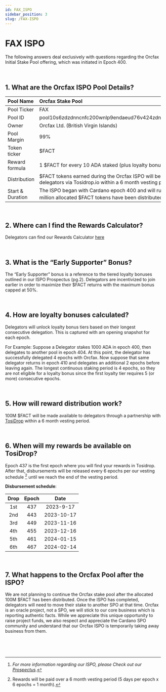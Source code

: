 ```yaml
---
id: FAX_ISPO
sidebar_position: 3
slug: /FAX-ISPO
---
```


# FAX ISPO


The following answers deal exclusively with questions regarding the Orcfax Initial Stake Pool offering, which was initiated in Epoch 400.

&nbsp;

## 1. What are the Orcfax ISPO Pool Details?

| Pool Name | Orcfax Stake Pool |
| :----------- | :----------- |
| Pool Ticker | FAX |
| Pool ID | pool10s6zdzdnncnfc200wnlp9endaeud76v424zdnurx9askwshm02x |
| Owner | Orcfax Ltd. (British Virgin Islands) |
| Pool Margin | 99% |
| Token ticker | $FACT |
| Reward formula | 1 $FACT for every 10 ADA staked (plus loyalty bonuses per epoch) |
| Distribution | $FACT tokens earned during the Orcfax ISPO will become available to delegators via Tosidrop.io within a 6 month vesting period. |
| Start & Duration | The ISPO began with Cardano epoch 400 and will run until the 100 million allocated $FACT tokens have been distributed [^1]. | 

&nbsp;

## 2. Where can I find the Rewards Calculator?

Delegators can find our Rewards Calculator [here](https://rewards.orcfax.io/)

&nbsp;

## 3. What is the “Early Supporter” Bonus?

The “Early Supporter” bonus is a reference to the tiered loyalty bonuses outlined in our ISPO Prospectus (pg.2). Delegators are incentivized to join earlier in order to maximize their $FACT returns with the maximum bonus capped at 50%.

&nbsp;

## 4. How are loyalty bonuses calculated?

Delegators will unlock loyalty bonus tiers based on their longest consecutive delegation. This is captured with am opening snapshot for each epoch. 
    
For Example: Suppose a Delegator stakes 1000 ADA in epoch 400, then delegates to another pool in epoch 404. At this point, the delegator has successfully delegated 4 epochs with Orcfax. Now suppose that same delegator returns in epoch 410 and delegates an additional 2 epochs before leaving again. The longest continuous staking period is 4 epochs, so they are not eligible for a loyalty bonus since the first loyalty tier requires 5 (or more) consecutive epochs.

&nbsp;

## 5. How will reward distribution work?
    
100M $FACT will be made available to delegators through a partnership with [TosiDrop](https://www.tosidrop.io/) within a 6 month vesting period.

&nbsp;

## 6. When will my rewards be available on TosiDrop?
    
Epoch 437 is the first epoch where you will find your rewards in Tosidrop. After that, disbursements will be released every 6 epochs per our vesting schedule [^2] until we reach the end of the vesting period.

**Disbursement schedule**:

| Drop | Epoch | Date |
| :-----: | :-----:| :-----: |
| 1st | 437 | 2023-9-17 |
| 2nd | 443 | 2023-10-17 |
| 3rd | 449 | 2023-11-16 |
| 4th | 455 | 2023-12-16 |
| 5th | 461 | 2024-01-15 |
| 6th | 467 | 2024-02-14 |

&nbsp;

## 7. What happens to the Orcfax Pool after the ISPO?

We are not planning to continue the Orcfax stake pool after the allocated 100M $FACT has been distributed. Once the ISPO has completed, delegators will need to move their stake to another SPO at that time. Orcfax is an oracle project, not a SPO, we will stick to our core business which is reporting authentic facts. While we appreciate this unique opportunity to raise project funds, we also respect and appreciate the Cardano SPO community and understand that our Orcfax ISPO is temporarily taking away business from them.

&nbsp;

&nbsp;

[^1]: *For more information regarding our ISPO, please Check out our [Prospectus](https://orcfax.io/#ispo).*

[^2]: Rewards will be paid over a 6 month vesting period (5 days per epoch x 6 epochs = 1 month).
